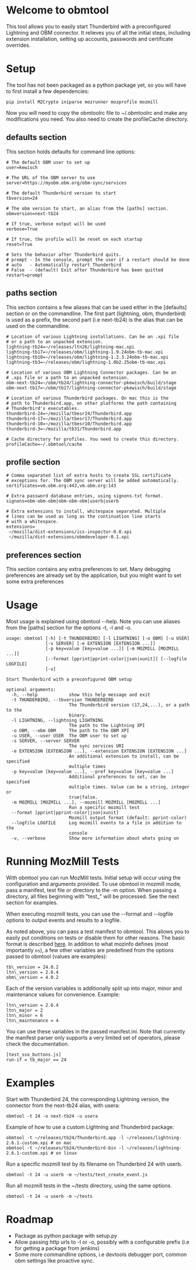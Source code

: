 Welcome to obmtool
==================

This tool allows you to easily start Thunderbird with a preconfigured
Lightning and OBM connector. It relieves you of all the initial steps,
including extension installation, setting up accounts, passwords and
certificate overrides.


Setup
=====

The tool has not been packaged as a python package yet, so you will
have to first install a few dependencies:

    pip install M2Crypto iniparse mozrunner mozprofile mozmill

Now you will need to copy the obmtoolrc file to ~/.obmtoolrc and make
any modifications you need. You also need to create the profileCache
directory.

defaults section
----------------

This section holds defaults for command line options:

    # The default OBM user to set up
    user=kewisch

    # The URL of the OBM server to use
    server=https://myobm.obm.org/obm-sync/services

    # The default Thunderbird version to start
    tbversion=24

    # The obm version to start, an alias from the [paths] section.
    obmversion=next-tb24

    # If true, verbose output will be used
    verbose=True

    # If true, the profile will be reset on each startup
    reset=True

    # Sets the behavior after Thunderbird quits.
    # prompt - In the console, prompt the user if a restart should be done
    # auto   - Automatically restart Thunderbird
    # False  - (default) Exit after Thunderbird has been quitted
    restart=prompt

paths section
-------------
This section contains a few aliases that can be used either in the
[defaults] section or on the commandline. The first part (lightning,
obm, thunderbird) is used as a prefix, the second part (i.e next-tb24)
is the alias that can be used on the commandline.

    # Location of various Lightning installations. Can be an .xpi file
    # or a path to an unpacked extension.
    lightning-tb24=~/releases/ltn26/lightning-mac.xpi
    lightning-tb17=~/releases/obm/lightning-1.9.24obm-tb-mac.xpi
    lightning-tb10=~/releases/obm/lightning-1.2.3.24obm-tb-mac.xpi
    lightning-tb3=~/releases/obm/lightning-1.0b2.25obm-tb-mac.xpi

    # Location of various OBM Lightning Connector packages. Can be an
    # .xpi file or a path to an unpacked extension.
    obm-next-tb24=~/obm/tb24/lightning-connector-pkewisch/build/stage
    obm-next-tb17=~/obm/tb17/lightning-connector-pkewisch/build/stage

    # Location of various Thunderbird packages. On mac this is the
    # path to Thunderbird.app, on other platforms the path containing
    # Thunderbird's executables.
    thunderbird-24=~/mozilla/tbesr24/Thunderbird.app
    thunderbird-17=~/mozilla/tbesr17/Thunderbird.app
    thunderbird-10=~/mozilla/tbesr10/Thunderbird.app
    thunderbird-3=~/mozilla/tb31/Thunderbird.app

    # Cache directory for profiles. You need to create this directory.
    profileCache=~/.obmtool/cache


profile section
---------------


    # Comma separated list of extra hosts to create SSL certificate
    # exceptions for. The OBM sync server will be added automatically.
    certificates=vm.obm.org:443,vm.obm.org:143

    # Extra password database entries, using signons.txt format.
    signons=obm-obm-obm|obm-obm-obm|userb|userb

    # Extra extensions to install, whitespace separated. Multiple
    # lines can be used as long as the continuation line starts
    # with a whitespace.
    extensions=
     ~/mozilla/dist-extensions/ics-inspector-0.8.xpi
     ~/mozilla/dist-extensions/obmdeveloper-0.1.xpi


preferences section
-------------------

This section contains any extra preferences to set. Many debugging
preferences are already set by the application, but you might want to
set some extra preferences


Usage
=====
Most usage is explained using obmtool --help. Note you can use aliases
from the [paths] section for the options -t, -l and -o.

    usage: obmtool [-h] [-t THUNDERBIRD] [-l LIGHTNING] [-o OBM] [-u USER]
                   [-s SERVER] [-e EXTENSION [EXTENSION ...]]
                   [-p key=value [key=value ...]] [-m MOZMILL [MOZMILL ...]]
                   [--format [pprint|pprint-color|json|xunit]] [--logfile LOGFILE]
                   [-v]

    Start Thunderbird with a preconfigured OBM setup

    optional arguments:
      -h, --help            show this help message and exit
      -t THUNDERBIRD, --tbversion THUNDERBIRD
                            The Thunderbird version (17,24,...), or a path to the
                            binary.
      -l LIGHTNING, --lightning LIGHTNING
                            The path to the Lightning XPI
      -o OBM, --obm OBM     The path to the OBM XPI
      -u USER, --user USER  The OBM user to set up
      -s SERVER, --server SERVER
                            The sync services URI
      -e EXTENSION [EXTENSION ...], --extension EXTENSION [EXTENSION ...]
                            An additional extension to install, can be specified
                            multiple times
      -p key=value [key=value ...], --pref key=value [key=value ...]
                            Additional preferences to set, can be specified
                            multiple times. Value can be a string, integer or
                            true|false.
      -m MOZMILL [MOZMILL ...], --mozmill MOZMILL [MOZMILL ...]
                            Run a specific mozmill test
      --format [pprint|pprint-color|json|xunit]
                            Mozmill output format (default: pprint-color)
      --logfile LOGFILE     Log mozmill events to a file in addition to the
                            console
      -v, --verbose         Show more information about whats going on

Running MozMill Tests
=====================

With obmtool you can run MozMill tests. Initial setup will occur using the
configuration and arguments provided. To use obmtool in mozmill mode, pass a
manifest, test file or directory to the -m option. When passing a directory,
all files beginning with "test\_" will be processed. See the next section for
examples.

When executing mozmill tests, you can use the --format and --logfile options to
output events and results to a logfile.

As noted above, you can pass a test manifest to obmtool. This allows you to
easily put conditions on tests or disable them for other reasons. The basic
format is described
[here](https://github.com/mozilla/mozbase/blob/master/docs/manifestdestiny.rst).
In addition to what mozinfo defines (most importantly `os`), a few other variables
are predefined from the options passed to obmtool (values are examples):

    tb\_version = 24.0.2
    ltn\_version = 2.6.4
    obm\_version = 4.0.2

Each of the version variables is additionally split up into major, minor and
maintenance values for convenience. Example:

    ltn\_version = 2.6.4
    ltn\_major = 2
    ltn\_minor = 6
    ltn\_maintenance = 4

You can use these variables in the passed manifest.ini. Note that currently the
manifest parser only supports a very limited set of operators, please check the
documentation.

    [test_sso_buttons.js]
    run-if = tb_major == 24

Examples
========

Start with Thunderbird 24, the corresponding Lightning version, the
connector from the next-tb24 alias, with usera:

    obmtool -t 24 -o next-tb24 -u usera

Example of how to use a custom Lightning and Thunderbird package:

    obmtool -t ~/releases/tb24/Thunderbird.app -l ~/releases/lightning-2.6.1-custom.xpi # on mac
    obmtool -t ~/releases/tb24/thunderbird-bin -l ~/releases/lightning-2.6.1-custom.xpi # on linux

Run a specific mozmill test by its filename on Thunderbird 24 with userb.

    obmtool -t 24 -u userb -m ~/tests/test_create_event.js

Run all mozmill tests in the ~/tests directory, using the same options.

    obmtool -t 24 -u userb -m ~/tests

Roadmap
=======

* Package as python package with setup.py
* Allow passing http urls to -l or -o, possibly with a configurable
  prefix (i.e for getting a package from jenkins)
* Some more commandline options, i.e devtools debugger port, common
  obm settings like proactive sync.
